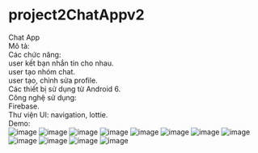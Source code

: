 # project2ChatAppv2
Chat App<br>
Mô tả: <br>
Các chức năng:<br>
user kết bạn nhắn tin cho nhau.<br>
user tạo nhóm chat.<br>
user tạo, chỉnh sửa profile.<br>
Các thiết bị sử dụng từ Android 6.<br>
Công nghệ sử dụng:<br>
Firebase.<br>
Thư viện UI: navigation, lottie.<br>
Demo:<br>
![image](https://user-images.githubusercontent.com/50746317/109242495-ce8a2500-780d-11eb-9f64-e17eb1b0b3dc.png)
![image](https://user-images.githubusercontent.com/50746317/109242530-dba71400-780d-11eb-9e19-d40b9095b9c6.png)
![image](https://user-images.githubusercontent.com/50746317/109242569-ee214d80-780d-11eb-9a93-79a90a68aa33.png)
![image](https://user-images.githubusercontent.com/50746317/109242639-0db87600-780e-11eb-8517-272af2c3a71a.png)
![image](https://user-images.githubusercontent.com/50746317/109242672-1f9a1900-780e-11eb-90c2-a644a048b8bd.png)
![image](https://user-images.githubusercontent.com/50746317/109242695-2aed4480-780e-11eb-97f3-d353e2d5f071.png)
![image](https://user-images.githubusercontent.com/50746317/109242718-350f4300-780e-11eb-8d9e-9d6cd0ed38ba.png)
![image](https://user-images.githubusercontent.com/50746317/109242764-4ce6c700-780e-11eb-8016-6069e4a8b91c.png)
![image](https://user-images.githubusercontent.com/50746317/109242951-9fc07e80-780e-11eb-999c-d7126421a3fc.png)
![image](https://user-images.githubusercontent.com/50746317/109243033-c7afe200-780e-11eb-931d-5edd38167f6b.png)
![image](https://user-images.githubusercontent.com/50746317/109243054-d0a0b380-780e-11eb-8f3e-9b70c34b3bf2.png)
![image](https://user-images.githubusercontent.com/50746317/109243098-e3b38380-780e-11eb-9eb7-9859d3a72dad.png)
